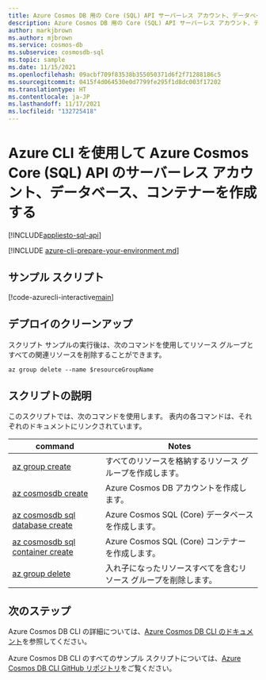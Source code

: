 ```yaml
---
title: Azure Cosmos DB 用の Core (SQL) API サーバーレス アカウント、データベース、コンテナーを作成する
description: Azure Cosmos DB 用の Core (SQL) API サーバーレス アカウント、データベース、コンテナーを作成する
author: markjbrown
ms.author: mjbrown
ms.service: cosmos-db
ms.subservice: cosmosdb-sql
ms.topic: sample
ms.date: 11/15/2021
ms.openlocfilehash: 09acbf709f83538b355050371d6f2f71288186c5
ms.sourcegitcommit: 0415f4d064530e0d7799fe295f1d8dc003f17202
ms.translationtype: HT
ms.contentlocale: ja-JP
ms.lasthandoff: 11/17/2021
ms.locfileid: "132725418"
---
```

# <a name="create-an-azure-cosmos-core-sql-api-serverless-account-database-and-container-using-azure-cli"></a>Azure CLI を使用して Azure Cosmos Core (SQL) API のサーバーレス アカウント、データベース、コンテナーを作成する

[!INCLUDE[appliesto-sql-api](../../../includes/appliesto-sql-api.md)]

[!INCLUDE [azure-cli-prepare-your-environment.md](../../../../../includes/azure-cli-prepare-your-environment.md)]

## <a name="sample-script"></a>サンプル スクリプト

[!code-azurecli-interactive[main](../../../../../cli_scripts/cosmosdb/sql/serverless.sh "Create an Azure Cosmos DB SQL (Core) API serverless account, database, and container.")]

## <a name="clean-up-deployment"></a>デプロイのクリーンアップ

スクリプト サンプルの実行後は、次のコマンドを使用してリソース グループとすべての関連リソースを削除することができます。

```azurecli-interactive
az group delete --name $resourceGroupName
```

## <a name="script-explanation"></a>スクリプトの説明

このスクリプトでは、次のコマンドを使用します。 表内の各コマンドは、それぞれのドキュメントにリンクされています。

| command | Notes |
|---|---|
| [az group create](/cli/azure/group#az_group_create) | すべてのリソースを格納するリソース グループを作成します。 |
| [az cosmosdb create](/cli/azure/cosmosdb#az_cosmosdb_create) | Azure Cosmos DB アカウントを作成します。 |
| [az cosmosdb sql database create](/cli/azure/cosmosdb/sql/database#az_cosmosdb_sql_database_create) | Azure Cosmos SQL (Core) データベースを作成します。 |
| [az cosmosdb sql container create](/cli/azure/cosmosdb/sql/container#az_cosmosdb_sql_container_create) | Azure Cosmos SQL (Core) コンテナーを作成します。 |
| [az group delete](/cli/azure/resource#az_resource_delete) | 入れ子になったリソースすべてを含むリソース グループを削除します。 |

## <a name="next-steps"></a>次のステップ

Azure Cosmos DB CLI の詳細については、[Azure Cosmos DB CLI のドキュメント](/cli/azure/cosmosdb)を参照してください。

Azure Cosmos DB CLI のすべてのサンプル スクリプトについては、[Azure Cosmos DB CLI GitHub リポジトリ](https://github.com/Azure-Samples/azure-cli-samples/tree/master/cosmosdb)をご覧ください。
